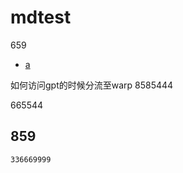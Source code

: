 # mdtest

659
- [a](#a)

如何访问gpt的时候分流至warp
8585444



665544



 
## <a id="a"></a> 859

```
336669999
```
